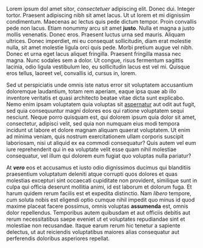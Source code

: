 Lorem ipsum dol amet sitor, *consectetuer* adipiscing elit. Donec dui. Integer 
tortor. Praesent adipiscing nibh sit amet lacus. Ut ut lorem et mi dignissim 
condimentum. Maecenas ac lectus quis pede dictum tempor. Proin convallis pede 
non lacus. Etiam nonummy arcu sit amet **justo**. Nulla et magna a justo mollis 
venenatis. Donec eros. Praesent luctus urna sed mauris. Aliquam ultrices. Donec 
imperdiet, mi eu consequat sollicitudin, diam erat molestie nulla, sit amet 
molestie ligula orci quis pede. Morbi pretium augue vel nibh. Donec et urna eget 
lacus aliquet fringilla. Praesent fringilla massa nec magna. Nunc sodales sem a 
dolor. Ut congue, risus fermentum sagittis lacinia, odio ligula vestibulum leo, 
eu sollicitudin lacus est vel mi. Quisque eros tellus, laoreet vel, convallis 
id, cursus in, lorem.

Sed ut perspiciatis unde omnis iste natus error sit voluptatem accusantium 
doloremque laudantium, totam rem aperiam, eaque ipsa quae ab illo inventore 
veritatis et quasi architecto beatae vitae dicta sunt explicabo. Nemo enim ipsam 
voluptatem quia voluptas sit [aspernatur](http://www.google.com) aut odit aut 
fugit, sed quia consequuntur magni dolores eos qui ratione voluptatem sequi 
nesciunt. Neque porro quisquam est, qui dolorem ipsum quia dolor sit amet, 
consectetur, adipisci velit, sed quia non numquam eius modi tempora incidunt 
ut labore et dolore magnam aliquam quaerat voluptatem. Ut enim ad minima veniam, 
quis nostrum exercitationem ullam corporis suscipit laboriosam, nisi ut aliquid 
ex ea commodi consequatur? Quis autem vel eum iure reprehenderit qui in ea 
voluptate velit esse quam nihil molestiae consequatur, vel illum qui dolorem eum 
fugiat quo voluptas nulla pariatur?

At ***vero*** eos et accusamus et iusto odio dignissimos ducimus qui blanditiis 
praesentium voluptatum deleniti atque corrupti quos dolores et quas molestias 
excepturi sint occaecati cupiditate non provident, similique sunt in culpa qui 
officia deserunt mollitia animi, id est laborum et dolorum fuga. Et harum quidem 
rerum facilis est et expedita distinctio. Nam *libero* tempore, cum soluta nobis 
est eligendi optio cumque nihil impedit quo minus id quod maxime placeat facere 
possimus, omnis voluptas **assumenda** est, omnis dolor repellendus. Temporibus 
autem quibusdam et aut officiis debitis aut rerum necessitatibus saepe eveniet 
ut et voluptates repudiandae sint et molestiae non recusandae. Itaque earum 
rerum hic tenetur a sapiente delectus, ut aut reiciendis voluptatibus maiores 
alias consequatur aut perferendis doloribus asperiores repellat.
